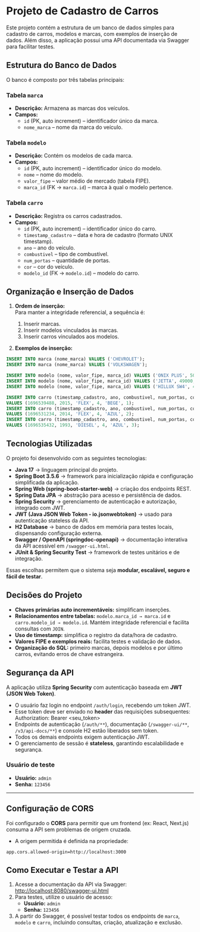 # Projeto de Cadastro de Carros

Este projeto contém a estrutura de um banco de dados simples para cadastro de carros, modelos e marcas, com exemplos de inserção de dados. Além disso, a aplicação possui uma API documentada via Swagger para facilitar testes.

## Estrutura do Banco de Dados

O banco é composto por três tabelas principais:

### Tabela `marca`
- **Descrição:** Armazena as marcas dos veículos.
- **Campos:**
    - `id` (PK, auto increment) – identificador único da marca.
    - `nome_marca` – nome da marca do veículo.

### Tabela `modelo`
- **Descrição:** Contém os modelos de cada marca.
- **Campos:**
    - `id` (PK, auto increment) – identificador único do modelo.
    - `nome` – nome do modelo.
    - `valor_fipe` – valor médio de mercado (tabela FIPE).
    - `marca_id` (FK → `marca.id`) – marca à qual o modelo pertence.

### Tabela `carro`
- **Descrição:** Registra os carros cadastrados.
- **Campos:**
    - `id` (PK, auto increment) – identificador único do carro.
    - `timestamp_cadastro` – data e hora de cadastro (formato UNIX timestamp).
    - `ano` – ano do veículo.
    - `combustivel` – tipo de combustível.
    - `num_portas` – quantidade de portas.
    - `cor` – cor do veículo.
    - `modelo_id` (FK → `modelo.id`) – modelo do carro.

## Organização e Inserção de Dados

1. **Ordem de inserção:**  
   Para manter a integridade referencial, a sequência é:
    1. Inserir marcas.
    2. Inserir modelos vinculados às marcas.
    3. Inserir carros vinculados aos modelos.

2. **Exemplos de inserção:**
```sql
INSERT INTO marca (nome_marca) VALUES ('CHEVROLET');
INSERT INTO marca (nome_marca) VALUES ('VOLKSWAGEN');

INSERT INTO modelo (nome, valor_fipe, marca_id) VALUES ('ONIX PLUS', 50000, 1);
INSERT INTO modelo (nome, valor_fipe, marca_id) VALUES ('JETTA', 49000, 2);
INSERT INTO modelo (nome, valor_fipe, marca_id) VALUES ('HILLUX SW4', 47500, 2);

INSERT INTO carro (timestamp_cadastro, ano, combustivel, num_portas, cor, modelo_id)
VALUES (1696539488, 2015, 'FLEX', 4, 'BEGE', 1);
INSERT INTO carro (timestamp_cadastro, ano, combustivel, num_portas, cor, modelo_id)
VALUES (1696531234, 2014, 'FLEX', 4, 'AZUL', 2);
INSERT INTO carro (timestamp_cadastro, ano, combustivel, num_portas, cor, modelo_id)
VALUES (1696535432, 1993, 'DIESEL', 4, 'AZUL', 3);
```

## Tecnologias Utilizadas

O projeto foi desenvolvido com as seguintes tecnologias:

- **Java 17** → linguagem principal do projeto.
- **Spring Boot 3.5.6** → framework para inicialização rápida e configuração simplificada da aplicação.
- **Spring Web (spring-boot-starter-web)** → criação dos endpoints REST.
- **Spring Data JPA** → abstração para acesso e persistência de dados.
- **Spring Security** → gerenciamento de autenticação e autorização, integrado com JWT.
- **JWT (Java JSON Web Token - io.jsonwebtoken)** → usado para autenticação stateless da API.
- **H2 Database** → banco de dados em memória para testes locais, dispensando configuração externa.
- **Swagger / OpenAPI (springdoc-openapi)** → documentação interativa da API acessível em `/swagger-ui.html`.
- **JUnit & Spring Security Test** → framework de testes unitários e de integração.

Essas escolhas permitem que o sistema seja **modular, escalável, seguro e fácil de testar**.


## Decisões do Projeto

- **Chaves primárias auto incrementáveis:** simplificam inserções.
- **Relacionamentos entre tabelas:** `modelo.marca_id → marca.id` e `carro.modelo_id → modelo.id`. Mantém integridade referencial e facilita consultas com `JOIN`.
- **Uso de timestamp:** simplifica o registro da data/hora de cadastro.
- **Valores FIPE e exemplos reais:** facilita testes e validação de dados.
- **Organização do SQL:** primeiro marcas, depois modelos e por último carros, evitando erros de chave estrangeira.

## Segurança da API

A aplicação utiliza **Spring Security** com autenticação baseada em **JWT (JSON Web Token)**.
- O usuário faz login no endpoint `/auth/login`, recebendo um token JWT.
- Esse token deve ser enviado no **header** das requisições subsequentes:
   Authorization: Bearer <seu_token>
- Endpoints de autenticação (`/auth/**`), documentação (`/swagger-ui/**`, `/v3/api-docs/**`) e console H2 estão liberados sem token.
- Todos os demais endpoints exigem autenticação JWT.
- O gerenciamento de sessão é **stateless**, garantindo escalabilidade e segurança.

### Usuário de teste
- **Usuário:** `admin`
- **Senha:** `123456`

---

## Configuração de CORS

Foi configurado o **CORS** para permitir que um frontend (ex: React, Next.js) consuma a API sem problemas de origem cruzada.

- A origem permitida é definida na propriedade:

```properties
app.cors.allowed-origin=http://localhost:3000
```

## Como Executar e Testar a API

1. Acesse a documentação da API via Swagger: [http://localhost:8080/swagger-ui.html](http://localhost:8080/swagger-ui.html)
2. Para testes, utilize o usuário de acesso:
    - **Usuário:** `admin`
    - **Senha:** `123456`
3. A partir do Swagger, é possível testar todos os endpoints de `marca`, `modelo` e `carro`, incluindo consultas, criação, atualização e exclusão.
